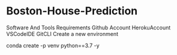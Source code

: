 # Boston-House-Prediction
Software And Tools Requirements
Github Account
HerokuAccount
VSCodeIDE
GitCLI
Create a new environment

conda create -p venv python==3.7 -y